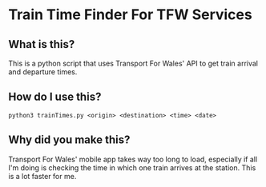 # Train Time Finder For TFW Services 

## What is this?
This is a python script that uses Transport For Wales' API to get train arrival and departure times.

## How do I use this?
`python3 trainTimes.py <origin> <destination> <time> <date>`

## Why did you make this?
Transport For Wales' mobile app takes way too long to load, especially if all I'm doing is checking the time in which one train arrives at the station. This is a lot faster for me.
